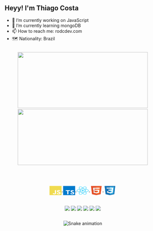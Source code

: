 ## Heyy! I'm Thiago Costa 

- 🔭 I’m currently working on JavaScript
- 🌱 I’m currently learning mongoDB
- 📫 How to reach me: rodcdev.com
- 🗺 Nationality: Brazil

##

<div align="center">
  <a href="https://github.com/ThiagoC0STA">
  <img height="180em" width="420em" src="https://github-readme-stats.vercel.app/api?username=ThiagoC0STA&show_icons=true&theme=dracula&include_all_commits=true&count_private=true"/>
    
  <img height="180em" width="420em" src="https://github-readme-stats.vercel.app/api/top-langs/?username=ThiagoC0STA&layout=compact&langs_count=7&theme=dracula"/>
</div>
  
  ##
  
  <br>
 
  <div align="center" style="display: inline_block"><br>
  <img align="center" alt="Thiago-Js" height="30" width="40" src="https://raw.githubusercontent.com/devicons/devicon/master/icons/javascript/javascript-plain.svg">
  <img align="center" alt="Thiago-Ts" height="30" width="40" src="https://raw.githubusercontent.com/devicons/devicon/master/icons/typescript/typescript-plain.svg">
  <img align="center" alt="Thiago-React" height="30" width="40" src="https://raw.githubusercontent.com/devicons/devicon/master/icons/react/react-original.svg">
  <img align="center" alt="Thiago-HTML" height="30" width="40" src="https://raw.githubusercontent.com/devicons/devicon/master/icons/html5/html5-original.svg">
  <img align="center" alt="Thiago-CSS" height="30" width="40" src="https://raw.githubusercontent.com/devicons/devicon/master/icons/css3/css3-original.svg">
</div>
  
  <br>
  <br>
  
  
<div align="center">
  <a href="https://instagram.com/thiago_rodc" target="_blank"><img src="https://img.shields.io/badge/-Instagram-%23E4405F?style=for-the-badge&logo=instagram&logoColor=white" target="_blank"></a>
  <a href = "mailto:rodclikedev@gmail.com"><img src="https://img.shields.io/badge/-Gmail-%23333?style=for-the-badge&logo=gmail&logoColor=white" target="_blank"></a> 
  <a href="https://www.linkedin.com/in/thiago-rodrigues-da-costa-525242210" target="_blank"><img src="https://img.shields.io/badge/-LinkedIn-%230077B5?style=for-the-badge&logo=linkedin&logoColor=white" target="_blank"></a>
   <a href="https://tinyurl.com/4b6hcwf4" target="_blank"><img src="https://img.shields.io/badge/WhatsApp-25D366?style=for-the-badge&logo=whatsapp&logoColor=white" target="_blank"></a>
  <a href="https://t.me/Rodc_Like_dev" target="_blank"><img src="https://img.shields.io/badge/Telegram-2CA5E0?style=for-the-badge&logo=telegram&logoColor=white" target="_blank"></a>
  <a href="https://open.spotify.com/playlist/2XMrcmSA8dPiclSrlUB7wl?si=612eed3c2b324871" target="_blank"><img src="https://img.shields.io/badge/Spotify-1ED760?&style=for-the-badge&logo=spotify&logoColor=white" target="_blank"></a>
  
  ##
  
  ![Snake animation](https://github.com/thiagoc0sta/thiagoc0sta/blob/output/github-contribution-grid-snake.svg)
  
</div>
